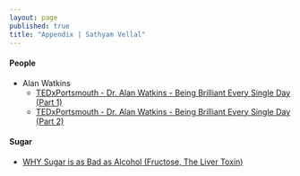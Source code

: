 ```yaml
---
layout: page
published: true
title: "Appendix | Sathyam Vellal"
---
```


#### People

- Alan Watkins
    - [TEDxPortsmouth - Dr. Alan Watkins - Being Brilliant Every Single Day (Part 1)](https://www.youtube.com/watch?v=q06YIWCR2Js)
    - [TEDxPortsmouth - Dr. Alan Watkins - Being Brilliant Every Single Day (Part 2)](https://www.youtube.com/watch?v=Q_fFattg8N0)
    
#### Sugar

- [WHY Sugar is as Bad as Alcohol (Fructose, The Liver Toxin)](https://www.youtube.com/watch?v=f_4Q9Iv7_Ao)
